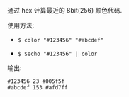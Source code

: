 通过 hex 计算最近的 8bit(256) 颜色代码.

使用方法:

- `$ color "#123456" "#abcdef"`

- `$ $echo "#123456" | color`

输出:
```
#123456 23 #005f5f
#abcdef 153 #afd7ff
```
